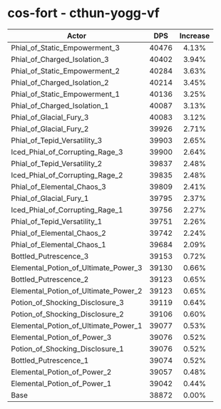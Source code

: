 # cos-fort - cthun-yogg-vf
| Actor | DPS | Increase |
|---|:---:|:---:|
|Phial_of_Static_Empowerment_3|40476|4.13%|
|Phial_of_Charged_Isolation_3|40402|3.94%|
|Phial_of_Static_Empowerment_2|40284|3.63%|
|Phial_of_Charged_Isolation_2|40214|3.45%|
|Phial_of_Static_Empowerment_1|40136|3.25%|
|Phial_of_Charged_Isolation_1|40087|3.13%|
|Phial_of_Glacial_Fury_3|40083|3.12%|
|Phial_of_Glacial_Fury_2|39926|2.71%|
|Phial_of_Tepid_Versatility_3|39903|2.65%|
|Iced_Phial_of_Corrupting_Rage_3|39900|2.64%|
|Phial_of_Tepid_Versatility_2|39837|2.48%|
|Iced_Phial_of_Corrupting_Rage_2|39835|2.48%|
|Phial_of_Elemental_Chaos_3|39809|2.41%|
|Phial_of_Glacial_Fury_1|39795|2.37%|
|Iced_Phial_of_Corrupting_Rage_1|39756|2.27%|
|Phial_of_Tepid_Versatility_1|39751|2.26%|
|Phial_of_Elemental_Chaos_2|39742|2.24%|
|Phial_of_Elemental_Chaos_1|39684|2.09%|
|Bottled_Putrescence_3|39153|0.72%|
|Elemental_Potion_of_Ultimate_Power_3|39130|0.66%|
|Bottled_Putrescence_2|39123|0.65%|
|Elemental_Potion_of_Ultimate_Power_2|39123|0.65%|
|Potion_of_Shocking_Disclosure_3|39119|0.64%|
|Potion_of_Shocking_Disclosure_2|39106|0.60%|
|Elemental_Potion_of_Ultimate_Power_1|39077|0.53%|
|Elemental_Potion_of_Power_3|39076|0.52%|
|Potion_of_Shocking_Disclosure_1|39076|0.52%|
|Bottled_Putrescence_1|39074|0.52%|
|Elemental_Potion_of_Power_2|39057|0.48%|
|Elemental_Potion_of_Power_1|39042|0.44%|
|Base|38872|0.00%|
